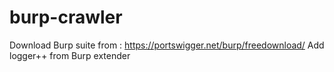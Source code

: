 # burp-crawler

Download Burp suite from : https://portswigger.net/burp/freedownload/
Add logger++ from Burp extender
